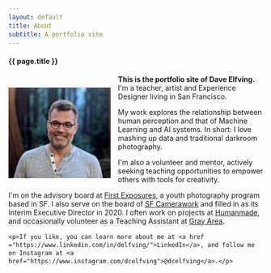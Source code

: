 ```yaml
---
layout: default
title: About
subtitle: A portfolio site
---
```


<div class="wrap">
	<h4>{{ page.title }}</h4>

  <img src = "images/self.jpg" style = "float:left; width: 40%; margin-top: 25px; margin-right: 15px;"/>

  <p><b>This is the portfolio site of Dave Elfving.</b> I'm a teacher, artist and Experience Designer living in San Francisco.</p>

  <p>My work explores the relationship between human perception and that of Machine Learning and AI systems. In short: I love mashing up data and traditional darkroom photography.</p>

  <p>I'm also a volunteer and mentor, actively seeking teaching opportunities to empower others with tools for creativity.</p>

  <p>I'm on the advisory board at <a href="http://www.firstexposures.org">First Exposures</a>, a youth photography program based in SF. I also serve on the board of <a href = "http://www.sfcamerawork.org">SF Camerawork</a> and filled in as its Interim Executive Director in 2020. I often work on projects at <a href = "http://www.humanmade.org">Humanmade</a>, and occasionally volunteer as a Teaching Assistant at <a href = "http://www.grayarea.org">Gray Area</a>.</p>

	<p>If you like, you can learn more about me at <a href ="https://www.linkedin.com/in/delfving/">LinkedIn</a>, and follow me on Instagram at <a href="https://www.instagram.com/dcelfving">@dcelfving</a>.</p>

</div>
